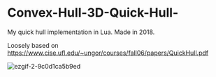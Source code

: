 # Convex-Hull-3D-Quick-Hull-
My quick hull implementation in Lua. Made in 2018.

Loosely based on
https://www.cise.ufl.edu/~ungor/courses/fall06/papers/QuickHull.pdf

![ezgif-2-9c0d1ca5b9ed](https://user-images.githubusercontent.com/33347703/81904516-49ee5300-95bb-11ea-9688-db6d8575aac0.gif)
